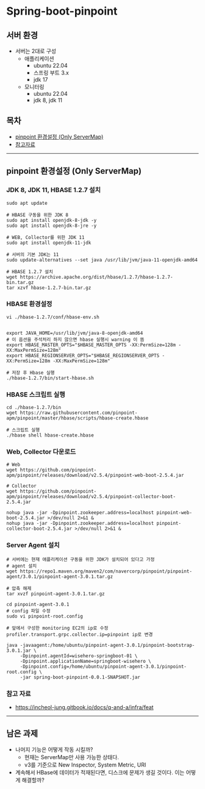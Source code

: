 # Spring-boot-pinpoint

## 서버 환경

- 서버는 2대로 구성
    - 애플리케이션
        - ubuntu 22.04
        - 스프링 부트 3.x
        - jdk 17
    - 모니터링
        - ubuntu 22.04
        - jdk 8, jdk 11

## 목차 
- [pinpoint 환경설정 (Only ServerMap)](#pinpoint-환경설정-only-servermap)
- [참고자료](#참고자료)
---

## pinpoint 환경설정 (Only ServerMap)

### JDK 8, JDK 11, HBASE 1.2.7 설치

```shell
sudo apt update

# HBASE 구동을 위한 JDK 8
sudo apt install openjdk-8-jdk -y
sudo apt install openjdk-8-jre -y

# WEB, Collector를 위한 JDK 11
sudo apt install openjdk-11-jdk

# 서버의 기본 JDK는 11
sudo update-alternatives --set java /usr/lib/jvm/java-11-openjdk-amd64

# HBASE 1.2.7 설치 
wget https://archive.apache.org/dist/hbase/1.2.7/hbase-1.2.7-bin.tar.gz
tar xzvf hbase-1.2.7-bin.tar.gz
```

### HBASE 환경설정

```shell
vi ./hbase-1.2.7/conf/hbase-env.sh


export JAVA_HOME=/usr/lib/jvm/java-8-openjdk-amd64
# 이 옵션을 주석처리 하지 않으면 hbase 실행시 warning 이 뜸
export HBASE_MASTER_OPTS="$HBASE_MASTER_OPTS -XX:PermSize=128m -XX:MaxPermSize=128m"
export HBASE_REGIONSERVER_OPTS="$HBASE_REGIONSERVER_OPTS -XX:PermSize=128m -XX:MaxPermSize=128m"

# 저장 후 Hbase 실행
./hbase-1.2.7/bin/start-hbase.sh
```

### HBASE 스크립트 실행

```shell
cd ./hbase-1.2.7/bin
wget https://raw.githubusercontent.com/pinpoint-apm/pinpoint/master/hbase/scripts/hbase-create.hbase

# 스크립트 실행
./hbase shell hbase-create.hbase
```

### Web, Collector 다운로드

```shell
# Web
wget https://github.com/pinpoint-apm/pinpoint/releases/download/v2.5.4/pinpoint-web-boot-2.5.4.jar

# Collector
wget https://github.com/pinpoint-apm/pinpoint/releases/download/v2.5.4/pinpoint-collector-boot-2.5.4.jar

nohup java -jar -Dpinpoint.zookeeper.address=localhost pinpoint-web-boot-2.5.4.jar >/dev/null 2>&1 &
nohup java -jar -Dpinpoint.zookeeper.address=localhost pinpoint-collector-boot-2.5.4.jar >/dev/null 2>&1 &
```

### Server Agent 설치

```shell
# 서버에는 현재 애플리케이션 구동을 위한 JDK가 설치되어 있다고 가정
# agent 설치
wget https://repo1.maven.org/maven2/com/navercorp/pinpoint/pinpoint-agent/3.0.1/pinpoint-agent-3.0.1.tar.gz
 
# 압축 해제
tar xvzf pinpoint-agent-3.0.1.tar.gz

cd pinpoint-agent-3.0.1
# config 파일 수정
sudo vi pinpoint-root.config

# 앞에서 구성한 monitoring EC2의 ip로 수정
profiler.transport.grpc.collector.ip=pinpoint ip로 변경

java -javaagent:/home/ubuntu/pinpoint-agent-3.0.1/pinpoint-bootstrap-3.0.1.jar \
     -Dpinpoint.agentId=wisehero-springboot-01 \
     -Dpinpoint.applicationName=springboot-wisehero \
     -Dpinpoint.config=/home/ubuntu/pinpoint-agent-3.0.1/pinpoint-root.config \
     -jar spring-boot-pinpoint-0.0.1-SNAPSHOT.jar
```

### 참고 자료

- https://incheol-jung.gitbook.io/docs/q-and-a/infra/feat

---

## 남은 과제

- 나머지 기능은 어떻게 작동 시킬까?
  - 현재는 ServerMap만 사용 가능한 상태다.
  - v3를 기준으로 New Inspector, System Metric, URI 
- 계속해서 HBase에 데이터가 적재된다면, 디스크에 문제가 생길 것이다. 이는 어떻게 해결할까?

